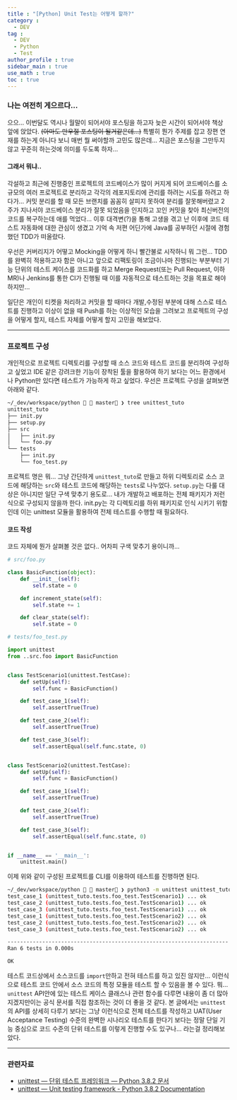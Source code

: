 ```yaml
---
title : "[Python] Unit Test는 어떻게 할까?"
category :
  - DEV
tag :
  - DEV
  - Python
  - Test
author_profile : true
sidebar_main : true
use_math : true
toc : true
---
```


### 나는 여전히 게으르다...

으으... 이번달도 역시나 월말이 되어서야 포스팅을 하고자 늦은 시간이 되어서야 책상 앞에 앉았다. ~~(아마도 만우절 포스팅이 될거같은데...)~~ 특별히 뭔가 주제를 잡고 장편 연재를 하는게 아니다 보니 매번 뭘 써야할까 고민도 많은데... 지금은 포스팅을 그만두지 않고 꾸준히 하는것에 의미를 두도록 하자...


#### 그래서 뭐냐..

각설하고 최근에 진행중인 프로젝트의 코드베이스가 많이 커지게 되어 코드베이스를 소규모의 여러 프로젝트로 분리하고 각각의 레포지토리에 관리를 하려는 시도를 하려고 하다가... 커밋 분리를 할 때 모든 브랜치를 꼼꼼히 살피지 못하여 분리를 잘못해버렸고 2주가 지나서야 코드베이스 분리가 잘못 되었음을 인지하고 꼬인 커밋을 찾아 최신버전의 코드를 복구하는데 애를 먹었다... 이후 대격변(?)을 통해 고생을 겪고 난 이후에 코드 테스트 자동화에 대한 관심이 생겼고 기억 속 저편 어딘가에 Java를 공부하던 시절에 경험했던 TDD가 떠올랐다.

우선은 커버리지가 어떻고 Mocking을 어떻게 하니 빨간불로 시작하니 뭐 그런... TDD를 완벽히 적용하고자 함은 아니고 앞으로 리팩토링이 조금이나마 진행되는 부분부터 기능 단위의 테스트 케이스를 코드화를 하고 Merge Request(또는 Pull Request, 이하 MR)나 Jenkins를 통한 CI가 진행될 때 이를 자동적으로 테스트하는 것을 목표로 해야하지만...

일단은 개인이 티켓을 처리하고 커밋을 할 때마다 개발,수정된 부분에 대해 스스로 테스트를 진행하고 이상이 없을 때 Push를 하는 이상적인 모습을 그려보고 프로젝트의 구성을 어떻게 할지, 테스트 자체를 어떻게 할지 고민을 해보았다.

---

### 프로젝트 구성

개인적으로 프로젝트 디렉토리를 구성할 때 소스 코드와 테스트 코드를 분리하여 구성하고 싶었고 IDE 같은 강려크한 기능이 장착된 툴을 활용하여 하기 보다는 어느 환경에서나 Python만 있다면 테스트가 가능하게 하고 싶었다. 우선은 프로젝트 구성을 살펴보면 아래와 같다.

``` bash
~/_dev/workspace/python   master ❯ tree unittest_tuto
unittest_tuto
├── init.py
├── setup.py
├── src
│   ├── init.py
│   └── foo.py
└── tests
    ├── init.py
    └── foo_test.py

```

프로젝트 명은 뭐... 그냥 간단하게 `unittest_tuto`로 만들고 하위 디렉토리로 소스 코드에 해당하는 `src`와 테스트 코드에 해당하는 `tests`로 나누었다. `setup.py`는 다룰 대상은 아니지만 일단 구색 맞추기 용도로... 내가 개발하고 배포하는 전체 패키지가 저런식으로 구성되지 않을까 한다. init.py는 각 디렉토리를 하위 패키지로 인식 시키기 위함인데 이는 unittest 모듈을 활용하여 전체 테스트를 수행할 때 필요하다.

#### 코드 작성
코드 자체에 뭔가 살펴볼 것은 없다.. 어차피 구색 맞추기 용이니까...
```python
# src/foo.py

class BasicFunction(object):
    def __init__(self):
        self.state = 0

    def increment_state(self):
        self.state += 1

    def clear_state(self):
        self.state = 0
```

```python
# tests/foo_test.py

import unittest
from ..src.foo import BasicFunction


class TestScenario1(unittest.TestCase):
    def setUp(self):
        self.func = BasicFunction()

    def test_case_1(self):
        self.assertTrue(True)

    def test_case_2(self):
        self.assertTrue(True)

    def test_case_3(self):
        self.assertEqual(self.func.state, 0)


class TestScenario2(unittest.TestCase):
    def setUp(self):
        self.func = BasicFunction()

    def test_case_1(self):
        self.assertTrue(True)

    def test_case_2(self):
        self.assertTrue(True)

    def test_case_3(self):
        self.assertEqual(self.func.state, 0)


if __name__ == '__main__':
    unittest.main()
```

이제 위와 같이 구성된 프로젝트를 CLI를 이용하여 테스트를 진행하면 된다.

``` bash
~/_dev/workspace/python   master ❯ python3 -m unittest unittest_tuto.tests.foo_test -v
test_case_1 (unittest_tuto.tests.foo_test.TestScenario1) ... ok
test_case_2 (unittest_tuto.tests.foo_test.TestScenario1) ... ok
test_case_3 (unittest_tuto.tests.foo_test.TestScenario1) ... ok
test_case_1 (unittest_tuto.tests.foo_test.TestScenario2) ... ok
test_case_2 (unittest_tuto.tests.foo_test.TestScenario2) ... ok
test_case_3 (unittest_tuto.tests.foo_test.TestScenario2) ... ok

----------------------------------------------------------------------
Ran 6 tests in 0.000s

OK
```

테스트 코드상에서 소스코드를 `import`만하고 전혀 테스트를 하고 있진 않지만... 이런식으로 테스트 코드 안에서 소스 코드의 특정 모듈을 테스트 할 수 있음을 볼 수 있다. 뭐... `unittest` API안에 있는 테스트 케이스 클래스나 관련 함수를 다루면 내용이 좀 더 많아 지겠지만이는 공식 문서를 직접 참조하는 것이 더 좋을 것 같다. 본 글에서는 `unittest`의 API를 상세히 다루기 보다는 그냥 이런식으로 전체 테스트를 작성하고 UAT(User Acceptance Testing) 수준의 완벽한 시나리오 테스트를 한다기 보다는 정말 단일 기능 중심으로 코드 수준의 단위 테스트를 이렇게 진행할 수도 있구나... 라는걸 정리해보았다.

---

### 관련자료

- [unittest — 단위 테스트 프레임워크 — Python 3.8.2 문서](https://docs.python.org/ko/3/library/unittest.html)
- [unittest — Unit testing framework - Python 3.8.2 Documentation](https://docs.python.org/3/library/unittest.html)
